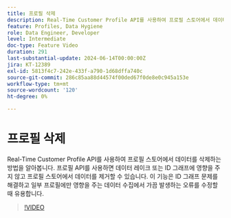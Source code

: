 ```yaml
---
title: 프로필 삭제
description: Real-Time Customer Profile API를 사용하여 프로필 스토어에서 데이터를 삭제하는 방법을 알아봅니다. 프로필 API를 사용하면 데이터 레이크 또는 ID 그래프에 영향을 주지 않고 프로필 스토어에서 데이터를 제거할 수 있습니다. 이 기능은 ID 그래프 문제를 해결하고 일부 프로필에만 영향을 주는 데이터 수집에서 가끔 발생하는 오류를 수정할 때 유용합니다.
feature: Profiles, Data Hygiene
role: Data Engineer, Developer
level: Intermediate
doc-type: Feature Video
duration: 291
last-substantial-update: 2024-06-14T00:00:00Z
jira: KT-12389
exl-id: 5813f4c7-242e-433f-a790-1d68dffa740c
source-git-commit: 286c85aa88d44574f00ded67f0de8e0c945a153e
workflow-type: tm+mt
source-wordcount: '120'
ht-degree: 0%

---
```


# 프로필 삭제

Real-Time Customer Profile API를 사용하여 프로필 스토어에서 데이터를 삭제하는 방법을 알아봅니다. 프로필 API를 사용하면 데이터 레이크 또는 ID 그래프에 영향을 주지 않고 프로필 스토어에서 데이터를 제거할 수 있습니다. 이 기능은 ID 그래프 문제를 해결하고 일부 프로필에만 영향을 주는 데이터 수집에서 가끔 발생하는 오류를 수정할 때 유용합니다.

>[!VIDEO](https://video.tv.adobe.com/v/3429807/?learn=on&enablevpops)
